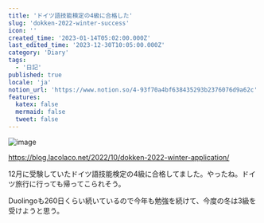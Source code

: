 ```yaml
---
title: 'ドイツ語技能検定の4級に合格した'
slug: 'dokken-2022-winter-success'
icon: ''
created_time: '2023-01-14T05:02:00.000Z'
last_edited_time: '2023-12-30T10:05:00.000Z'
category: 'Diary'
tags:
  - '日記'
published: true
locale: 'ja'
notion_url: 'https://www.notion.so/4-93f70a4bf638435293b2376076d9a62c'
features:
  katex: false
  mermaid: false
  tweet: false
---
```


![image](/images/dokken-2022-winter-success/Untitled.png)

https://blog.lacolaco.net/2022/10/dokken-2022-winter-application/

12月に受験していたドイツ語技能検定の4級に合格してました。やったね。ドイツ旅行に行っても帰ってこられそう。

Duolingoも260日くらい続いているので今年も勉強を続けて、今度の冬は3級を受けようと思う。
